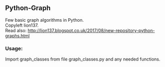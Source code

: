 ## Python-Graph
Few basic graph algorithms in Python.   
Copyleft lion137.    
Read also: http://lion137.blogspot.co.uk/2017/08/new-repository-python-graphs.html

### Usage:

Import graph_classes from file graph_classes.py and  any needed functions.


